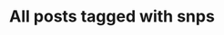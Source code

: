 ---
layout: tag
title: "All posts tagged with snps"
permalink: /weblog/tags/snps/
taxonomy: snps
---